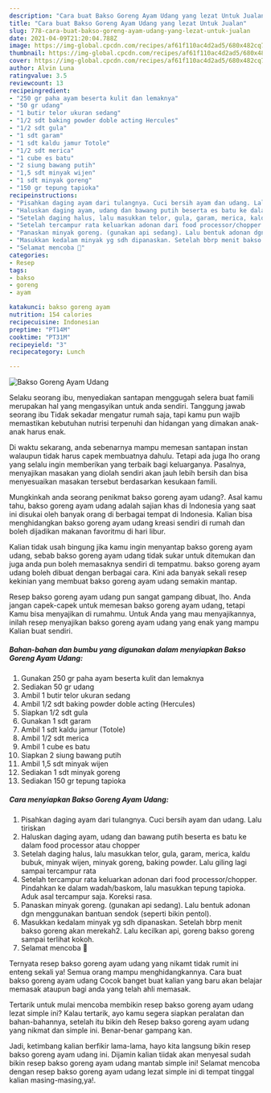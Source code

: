 ```yaml
---
description: "Cara buat Bakso Goreng Ayam Udang yang lezat Untuk Jualan"
title: "Cara buat Bakso Goreng Ayam Udang yang lezat Untuk Jualan"
slug: 778-cara-buat-bakso-goreng-ayam-udang-yang-lezat-untuk-jualan
date: 2021-04-09T21:20:04.788Z
image: https://img-global.cpcdn.com/recipes/af61f110ac4d2ad5/680x482cq70/bakso-goreng-ayam-udang-foto-resep-utama.jpg
thumbnail: https://img-global.cpcdn.com/recipes/af61f110ac4d2ad5/680x482cq70/bakso-goreng-ayam-udang-foto-resep-utama.jpg
cover: https://img-global.cpcdn.com/recipes/af61f110ac4d2ad5/680x482cq70/bakso-goreng-ayam-udang-foto-resep-utama.jpg
author: Alvin Luna
ratingvalue: 3.5
reviewcount: 13
recipeingredient:
- "250 gr paha ayam beserta kulit dan lemaknya"
- "50 gr udang"
- "1 butir telor ukuran sedang"
- "1/2 sdt baking powder doble acting Hercules"
- "1/2 sdt gula"
- "1 sdt garam"
- "1 sdt kaldu jamur Totole"
- "1/2 sdt merica"
- "1 cube es batu"
- "2 siung bawang putih"
- "1,5 sdt minyak wijen"
- "1 sdt minyak goreng"
- "150 gr tepung tapioka"
recipeinstructions:
- "Pisahkan daging ayam dari tulangnya. Cuci bersih ayam dan udang. Lalu tiriskan"
- "Haluskan daging ayam, udang dan bawang putih beserta es batu ke dalam food processor atau chopper"
- "Setelah daging halus, lalu masukkan telor, gula, garam, merica, kaldu bubuk, minyak wijen, minyak goreng, baking powder. Lalu giling lagi sampai tercampur rata"
- "Setelah tercampur rata keluarkan adonan dari food processor/chopper. Pindahkan ke dalam wadah/baskom, lalu masukkan tepung tapioka. Aduk asal tercampur saja. Koreksi rasa."
- "Panaskan minyak goreng. (gunakan api sedang). Lalu bentuk adonan dgn menggunakan bantuan sendok (seperti bikin pentol)."
- "Masukkan kedalam minyak yg sdh dipanaskan. Setelah bbrp menit bakso goreng akan merekah2. Lalu kecilkan api, goreng bakso goreng sampai terlihat kokoh."
- "Selamat mencoba 🙂"
categories:
- Resep
tags:
- bakso
- goreng
- ayam

katakunci: bakso goreng ayam 
nutrition: 154 calories
recipecuisine: Indonesian
preptime: "PT14M"
cooktime: "PT31M"
recipeyield: "3"
recipecategory: Lunch

---
```



![Bakso Goreng Ayam Udang](https://img-global.cpcdn.com/recipes/af61f110ac4d2ad5/680x482cq70/bakso-goreng-ayam-udang-foto-resep-utama.jpg)

Selaku seorang ibu, menyediakan santapan menggugah selera buat famili merupakan hal yang mengasyikan untuk anda sendiri. Tanggung jawab seorang ibu Tidak sekadar mengatur rumah saja, tapi kamu pun wajib memastikan kebutuhan nutrisi terpenuhi dan hidangan yang dimakan anak-anak harus enak.

Di waktu  sekarang, anda sebenarnya mampu memesan santapan instan walaupun tidak harus capek membuatnya dahulu. Tetapi ada juga lho orang yang selalu ingin memberikan yang terbaik bagi keluarganya. Pasalnya, menyajikan masakan yang diolah sendiri akan jauh lebih bersih dan bisa menyesuaikan masakan tersebut berdasarkan kesukaan famili. 



Mungkinkah anda seorang penikmat bakso goreng ayam udang?. Asal kamu tahu, bakso goreng ayam udang adalah sajian khas di Indonesia yang saat ini disukai oleh banyak orang di berbagai tempat di Indonesia. Kalian bisa menghidangkan bakso goreng ayam udang kreasi sendiri di rumah dan boleh dijadikan makanan favoritmu di hari libur.

Kalian tidak usah bingung jika kamu ingin menyantap bakso goreng ayam udang, sebab bakso goreng ayam udang tidak sukar untuk ditemukan dan juga anda pun boleh memasaknya sendiri di tempatmu. bakso goreng ayam udang boleh dibuat dengan berbagai cara. Kini ada banyak sekali resep kekinian yang membuat bakso goreng ayam udang semakin mantap.

Resep bakso goreng ayam udang pun sangat gampang dibuat, lho. Anda jangan capek-capek untuk memesan bakso goreng ayam udang, tetapi Kamu bisa menyajikan di rumahmu. Untuk Anda yang mau menyajikannya, inilah resep menyajikan bakso goreng ayam udang yang enak yang mampu Kalian buat sendiri.

<!--inarticleads1-->

##### Bahan-bahan dan bumbu yang digunakan dalam menyiapkan Bakso Goreng Ayam Udang:

1. Gunakan 250 gr paha ayam beserta kulit dan lemaknya
1. Sediakan 50 gr udang
1. Ambil 1 butir telor ukuran sedang
1. Ambil 1/2 sdt baking powder doble acting (Hercules)
1. Siapkan 1/2 sdt gula
1. Gunakan 1 sdt garam
1. Ambil 1 sdt kaldu jamur (Totole)
1. Ambil 1/2 sdt merica
1. Ambil 1 cube es batu
1. Siapkan 2 siung bawang putih
1. Ambil 1,5 sdt minyak wijen
1. Sediakan 1 sdt minyak goreng
1. Sediakan 150 gr tepung tapioka




<!--inarticleads2-->

##### Cara menyiapkan Bakso Goreng Ayam Udang:

1. Pisahkan daging ayam dari tulangnya. Cuci bersih ayam dan udang. Lalu tiriskan
1. Haluskan daging ayam, udang dan bawang putih beserta es batu ke dalam food processor atau chopper
1. Setelah daging halus, lalu masukkan telor, gula, garam, merica, kaldu bubuk, minyak wijen, minyak goreng, baking powder. Lalu giling lagi sampai tercampur rata
1. Setelah tercampur rata keluarkan adonan dari food processor/chopper. Pindahkan ke dalam wadah/baskom, lalu masukkan tepung tapioka. Aduk asal tercampur saja. Koreksi rasa.
1. Panaskan minyak goreng. (gunakan api sedang). Lalu bentuk adonan dgn menggunakan bantuan sendok (seperti bikin pentol).
1. Masukkan kedalam minyak yg sdh dipanaskan. Setelah bbrp menit bakso goreng akan merekah2. Lalu kecilkan api, goreng bakso goreng sampai terlihat kokoh.
1. Selamat mencoba 🙂




Ternyata resep bakso goreng ayam udang yang nikamt tidak rumit ini enteng sekali ya! Semua orang mampu menghidangkannya. Cara buat bakso goreng ayam udang Cocok banget buat kalian yang baru akan belajar memasak ataupun bagi anda yang telah ahli memasak.

Tertarik untuk mulai mencoba membikin resep bakso goreng ayam udang lezat simple ini? Kalau tertarik, ayo kamu segera siapkan peralatan dan bahan-bahannya, setelah itu bikin deh Resep bakso goreng ayam udang yang nikmat dan simple ini. Benar-benar gampang kan. 

Jadi, ketimbang kalian berfikir lama-lama, hayo kita langsung bikin resep bakso goreng ayam udang ini. Dijamin kalian tiidak akan menyesal sudah bikin resep bakso goreng ayam udang mantab simple ini! Selamat mencoba dengan resep bakso goreng ayam udang lezat simple ini di tempat tinggal kalian masing-masing,ya!.


